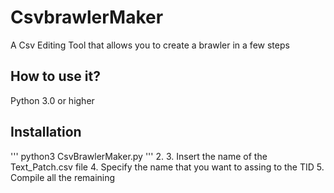 # CsvbrawlerMaker
A Csv Editing Tool that allows you to create a brawler in a few steps

## How to use it?
Python 3.0 or higher

## Installation
''' python3 CsvBrawlerMaker.py '''
2. 
3. Insert the name of the Text_Patch.csv file
4. Specify the name that you want to assing to the TID
5. Compile all the remaining 
